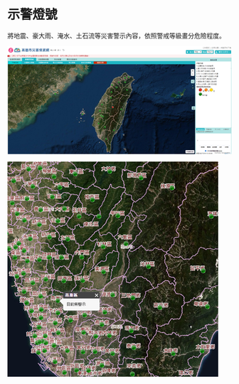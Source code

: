 

# 示警燈號

  將地震、豪大雨、淹水、土石流等災害警示內容，依照警戒等級畫分危險程度。

![1568259359571](assets/1568259359571.png)

![1568259365069](assets/1568259365069.png)